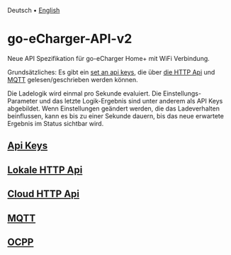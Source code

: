 Deutsch &bull; [English](introduction-en.md)

# go-eCharger-API-v2
Neue API Spezifikation für go-eCharger Home+ mit WiFi Verbindung.

Grundsätzliches: Es gibt ein [set an api keys](apikeys-de.md), die über [die HTTP Api](http-de.md) und [MQTT](mqtt-de.md) gelesen/geschrieben werden können.

Die Ladelogik wird einmal pro Sekunde evaluiert. Die Einstellungs-Parameter und das letzte Logik-Ergebnis sind unter anderem als API Keys abgebildet. Wenn Einstellungen geändert werden, die das Ladeverhalten beinflussen, kann es bis zu einer Sekunde dauern, bis das neue erwartete Ergebnis im Status sichtbar wird.

## [Api Keys](apikeys-de.md)

## [Lokale HTTP Api](http-de.md)

## [Cloud HTTP Api](cloudapi-de.md)

## [MQTT](mqtt-de.md)

## [OCPP](ocpp-de.md)
